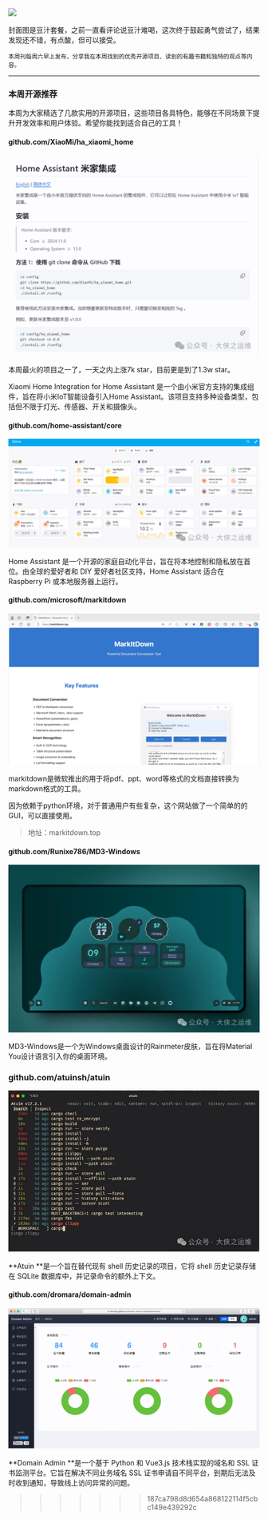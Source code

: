 <img src="/assets/10/10-01.png" width="400" />

封面图是豆汁套餐，之前一直看评论说豆汁难喝，这次终于鼓起勇气尝试了，结果发现还不错，有点酸，但可以接受。

<small>本周刊每周六早上发布，分享我在本周找到的优秀开源项目、读到的有趣书籍和独特的观点等内容。</small>

---

### 本周开源推荐

本周为大家精选了几款实用的开源项目，这些项目各具特色，能够在不同场景下提升开发效率和用户体验。希望你能找到适合自己的工具！

#### github.com/XiaoMi/ha_xiaomi_home

![](../../../public/assets/10/241219-ha_xiaomi_home.png)

本周最火的项目之一了，一天之内上涨7k star，目前更是到了1.3w star。

Xiaomi Home Integration for Home Assistant 是一个由小米官方支持的集成组件，旨在将小米IoT智能设备引入Home Assistant。该项目支持多种设备类型，包括但不限于灯光、传感器、开关和摄像头。

#### github.com/home-assistant/core

![](../../../public/assets/10/241220-home-assistant.png)


Home Assistant 是一个开源的家庭自动化平台，旨在将本地控制和隐私放在首位。由全球的爱好者和 DIY 爱好者社区支持，Home Assistant 适合在 Raspberry Pi 或本地服务器上运行。


#### github.com/microsoft/markitdown

![](../../../public/assets/10/241222-markitdown.png)

markitdown是微软推出的用于将pdf、ppt、word等格式的文档直接转换为markdown格式的工具。

因为依赖于python环境，对于普通用户有些复杂，这个网站做了一个简单的的GUI，可以直接使用。

> 地址：markitdown.top

#### github.com/Runixe786/MD3-Windows

![](../../../public/assets/10/241218-MD3-Windows.png)

MD3-Windows是一个为Windows桌面设计的Rainmeter皮肤，旨在将Material You设计语言引入你的桌面环境。

### github.com/atuinsh/atuin

![](../../../public/assets/10/241217-atuin.png)

**Atuin **是一个旨在替代现有 shell 历史记录的项目，它将 shell 历史记录存储在 SQLite 数据库中，并记录命令的额外上下文。

#### github.com/dromara/domain-admin

![](../../../public/assets/09/241215-domain.png)

**Domain Admin **是一个基于 Python 和 Vue3.js 技术栈实现的域名和 SSL 证书监测平台。它旨在解决不同业务域名 SSL 证书申请自不同平台，到期后无法及时收到通知，导致线上访问异常的问题。
 
>>>>>>> 187ca798d8d654a868122114f5cbc149e439292c
